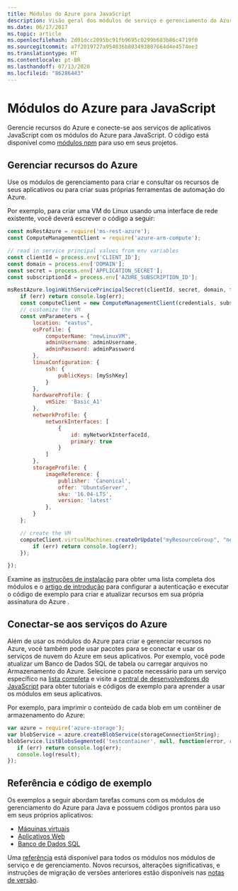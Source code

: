 ```yaml
---
title: Módulos do Azure para JavaScript
description: Visão geral dos módulos de serviço e gerenciamento do Azure para JavaScript
ms.date: 06/17/2017
ms.topic: article
ms.openlocfilehash: 2d01dcc2095bc91fb9695c0299b603b86c4719f0
ms.sourcegitcommit: a7f2019727a954836b803493807664d4e4574ee3
ms.translationtype: HT
ms.contentlocale: pt-BR
ms.lasthandoff: 07/13/2020
ms.locfileid: "86286443"
---
```

# <a name="azure-modules-for-javascript"></a>Módulos do Azure para JavaScript

Gerencie recursos do Azure e conecte-se aos serviços de aplicativos JavaScript com os módulos do Azure para JavaScript. O código está disponível como [módulos npm](https://docs.microsoft.com/javascript/api/overview/azure/sql?view=azure-node-latest) para uso em seus projetos.

## <a name="manage-azure-resources"></a>Gerenciar recursos do Azure

Use os módulos de gerenciamento para criar e consultar os recursos de seus aplicativos ou para criar suas próprias ferramentas de automação do Azure.

Por exemplo, para criar uma VM do Linux usando uma interface de rede existente, você deverá escrever o código a seguir:

```javascript
const msRestAzure = require('ms-rest-azure');
const ComputeManagementClient = require('azure-arm-compute');

// read in service principal values from env variables
const clientId = process.env['CLIENT_ID'];
const domain = process.env['DOMAIN'];
const secret = process.env['APPLICATION_SECRET'];
const subscriptionId = process.env['AZURE_SUBSCRIPTION_ID'];

msRestAzure.loginWithServicePrincipalSecret(clientId, secret, domain, function (err, credentials, subscriptions) {
    if (err) return console.log(err);
    const computeClient = new ComputeManagementClient(credentials, subscriptionId);
    // customize the VM
    const vmParameters = {
        location: "eastus",
        osProfile: {
            computerName: "newLinuxVM",
            adminUsername: adminUsername,
            adminPassword: adminPassword
        },
        linuxConfiguration: {
            ssh: {
                publicKeys: [mySshKey]
            }
        },
        hardwareProfile: {
            vmSize: 'Basic_A1'
        },
        networkProfile: {
            networkInterfaces: [
                {
                    id: myNetworkInterfaceId,
                    primary: true
                }
            ]
        },
        storageProfile: {
            imageReference: {
                publisher: 'Canonical',
                offer: 'UbuntuServer',
                sku: '16.04-LTS',
                version: 'latest'
            },
        }
    };

    // create the VM
    computeClient.virtualMachines.createOrUpdate("myResourceGroup", "newLinuxVM", vmParameters, function (err, data) {
        if (err) return console.log(err);
    });

});
```

Examine as [instruções de instalação](https://docs.microsoft.com/javascript/api/overview/azure/sql?view=azure-node-latest) para obter uma lista completa dos módulos e o [artigo de introdução](../index.yml) para configurar a autenticação e executar o código de exemplo para criar e atualizar recursos em sua própria assinatura do Azure .

## <a name="connect-to-azure-services"></a>Conectar-se aos serviços do Azure

Além de usar os módulos do Azure para criar e gerenciar recursos no Azure, você também pode usar pacotes para se conectar e usar os serviços de nuvem do Azure em seus aplicativos. Por exemplo, você pode atualizar um Banco de Dados SQL de tabela ou carregar arquivos no Armazenamento do Azure. Selecione o pacote necessário para um serviço específico na [lista completa](/api/?view=azure-node-latest) e visite a [central de desenvolvedores do JavaScript](https://azure.microsoft.com/develop/nodejs/) para obter tutoriais e códigos de exemplo para aprender a usar os módulos em seus aplicativos.

Por exemplo, para imprimir o conteúdo de cada blob em um contêiner de armazenamento do Azure:

```javascript
var azure = require('azure-storage');
var blobService = azure.createBlobService(storageConnectionString);
blobService.listBlobsSegmented('testcontainer', null, function(error, result, response) {
   if (err) return console.log(err);
   console.log(result);
});
```

## <a name="sample-code-and-reference"></a>Referência e código de exemplo

Os exemplos a seguir abordam tarefas comuns com os módulos de gerenciamento do Azure para Java e possuem códigos prontos para uso em seus próprios aplicativos:

- [Máquinas virtuais](/samples/browse/?languages=javascript%2Cnodejs)
- [Aplicativos Web](/samples/browse/?languages=javascript%2Cnodejs&products=azure-functions%2Cazure-app-service%2Cazure-logic-apps)
- [Banco de Dados SQL](/samples/browse/?languages=javascript%2Cnodejs&products=azure-cosmos-db%2Cazure-sql-database)

Uma [referência](/javascript/api) está disponível para todos os módulos nos módulos de serviço e de gerenciamento. Novos recursos, alterações significativas, e instruções de migração de versões anteriores estão disponíveis nas [notas de versão](https://github.com/Azure/azure-sdk-for-node/releases).
